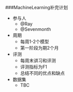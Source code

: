 ###MachineLearning补完计划
- 参与人
	- @Ray
	- @Sevenmonth
- 周期
	- 每周1-2个模型
	- 第一阶段为期2个月
- 评测
	- 每周末讲习和评测
	- 评测指标为F1
	- 总结不同的优点和缺点
- 数据集
	- TBC